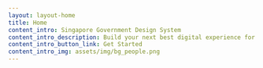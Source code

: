 ```yaml
---
layout: layout-home
title: Home
content_intro: Singapore Government Design System
content_intro_description: Build your next best digital experience for Singapore
content_intro_button_link: Get Started
content_intro_img: assets/img/bg_people.png
---
```

